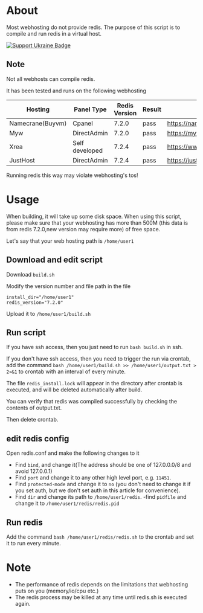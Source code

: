 # About
Most webhosting do not provide redis.
The purpose of this script is to compile and run redis in a virtual host.

[![Support Ukraine Badge](https://bit.ly/support-ukraine-now)](https://github.com/support-ukraine/support-ukraine)

## Note
Not all webhosts can compile redis.

It has been tested and runs on the following webhosting

|Hosting|Panel Type|Redis Version|Result|Url|
|-|-|-|-|-|
|Namecrane(Buyvm)|Cpanel|7.2.0|pass|https://namecrane.com/|
|Myw|DirectAdmin|7.2.0|pass|https://myw.pt/|
|Xrea|Self developed|7.2.4|pass|https://www.xrea.com/|
|JustHost|DirectAdmin|7.2.4|pass|https://justhost.ru|
Running redis this way may violate webhosting's tos!

# Usage

When building, it will take up some disk space.
When using this script, please make sure that your webhosting has more than 500M (this data is from redis 7.2.0,new version may require more) of free space.

Let's say that your web hosting path is `/home/user1`

## Download and edit script

Download `build.sh`

Modify the version number and file path in the file
```
install_dir="/home/user1"
redis_version="7.2.0"
```
Upload it to `/home/user1/build.sh`

## Run script

If you have ssh access, then you just need to run `bash build.sh` in ssh.

If you don't have ssh access, then you need to trigger the run via crontab, add the command `bash /home/user1/build.sh >> /home/user1/output.txt > 2>&1` to crontab with an interval of every minute.

The file `redis_install.lock` will appear in the directory after crontab is executed, and will be deleted automatically after build.

You can verify that redis was compiled successfully by checking the contents of output.txt.

Then delete crontab.

## edit redis config

Open redis.conf and make the following changes to it

 - Find `bind`, and change it(The address should be one of 127.0.0.0/8 and avoid 127.0.0.1)
 - Find `port` and change it to any other high level port, e.g. `11451`.
 - Find `protected-mode` and change it to `no` (you don't need to change it if you set auth, but we don't set auth in this article for convenience).
 - Find `dir` and change its path to `/home/user1/redis`.
 -find `pidfile` and change it to `/home/user1/redis/redis.pid`

## Run redis

Add the command `bash /home/user1/redis/redis.sh` to the crontab and set it to run every minute.

# Note

 - The performance of redis depends on the limitations that webhosting puts on you (memory/io/cpu etc.)
 - The redis process may be killed at any time until redis.sh is executed again.

 
